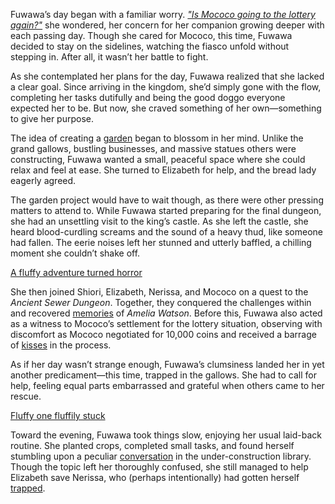 <!-- title: Fuwawa Abyssguard -->
<!-- status: Alive -->

Fuwawa’s day began with a familiar worry. [_"Is Mococo going to the lottery again?"_](https://www.youtube.com/live/FjZ9ettDlNw?feature=shared&t=346) she wondered, her concern for her companion growing deeper with each passing day. Though she cared for Mococo, this time, Fuwawa decided to stay on the sidelines, watching the fiasco unfold without stepping in. After all, it wasn’t her battle to fight.

As she contemplated her plans for the day, Fuwawa realized that she lacked a clear goal. Since arriving in the kingdom, she’d simply gone with the flow, completing her tasks dutifully and being the good doggo everyone expected her to be. But now, she craved something of her own—something to give her purpose.

The idea of creating a [garden](https://www.youtube.com/live/FjZ9ettDlNw?feature=shared&t=1460) began to blossom in her mind. Unlike the grand gallows, bustling businesses, and massive statues others were constructing, Fuwawa wanted a small, peaceful space where she could relax and feel at ease. She turned to Elizabeth for help, and the bread lady eagerly agreed.

The garden project would have to wait though, as there were other pressing matters to attend to. While Fuwawa started preparing for the final dungeon, she had an unsettling visit to the king’s castle. As she left the castle, she heard blood-curdling screams and the sound of a heavy thud, like someone had fallen. The eerie noises left her stunned and utterly baffled, a chilling moment she couldn’t shake off.

[A fluffy adventure turned horror](#embed:https://www.youtube.com/live/FjZ9ettDlNw?t=3643)

She then joined Shiori, Elizabeth, Nerissa, and Mococo on a quest to the _Ancient Sewer Dungeon_. Together, they conquered the challenges within and recovered [memories](https://www.youtube.com/live/FjZ9ettDlNw?feature=shared&t=5921) of _Amelia Watson_. Before this, Fuwawa also acted as a witness to Mococo’s settlement for the lottery situation, observing with discomfort as Mococo negotiated for 10,000 coins and received a barrage of [kisses](https://www.youtube.com/live/FjZ9ettDlNw?feature=shared&t=3342) in the process.

As if her day wasn’t strange enough, Fuwawa’s clumsiness landed her in yet another predicament—this time, trapped in the gallows. She had to call for help, feeling equal parts embarrassed and grateful when others came to her rescue.

[Fluffy one fluffily stuck](#embed:https://www.youtube.com/live/FjZ9ettDlNw?feature=shared&t=7589)

Toward the evening, Fuwawa took things slow, enjoying her usual laid-back routine. She planted crops, completed small tasks, and found herself stumbling upon a peculiar [conversation](https://www.youtube.com/live/FjZ9ettDlNw?feature=shared&t=9526) in the under-construction library. Though the topic left her thoroughly confused, she still managed to help Elizabeth save Nerissa, who (perhaps intentionally) had gotten herself [trapped](https://www.youtube.com/live/FjZ9ettDlNw?feature=shared&t=10522).